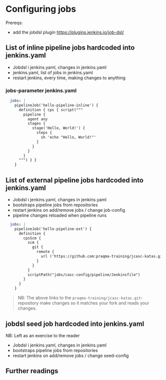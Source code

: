 # Configuring jobs

Prereqs:

- add the jobdsl plugin <https://plugins.jenkins.io/job-dsl/>

## List of inline pipeline jobs hardcoded into jenkins.yaml

- Jobdsl i jenkins.yaml, changes in jenkins.yaml
- jenkins.yaml, list of jobs in jenkins.yaml
- restart jenkins, every time, making changes to anything

### jobs-parameter jenkins.yaml

```yaml
  jobs: |
    pipelineJob('hello-pipeline-inline') {
      definition { cps { script("""
        pipeline {
          agent any
          stages {
            stage('Hello, World!') {
              steps {
                sh 'echo "Hello, World!"'
              }
            }
          }
        }
      """) } }
    }
```

## List of external pipeline jobs hardcoded into jenkins.yaml

- Jobdsl i jenkins.yaml, changes in jenkins.yaml
- bootstraps pipeline jobs from repositories
- restart jenkins on add/remove jobs / change job-config
- pipeline changes reloaded when pipeline runs

```yaml
  jobs: |
    pipelineJob('hello-pipeline-ext') {
      definition {
        cpsScm {
          scm {
            git {
              remote {
                url ('https://github.com:praqma-training/jcasc-katas.git')
              }
            }
          }
          scriptPath("jobs/casc-config/pipeline/Jenkinsfile")
        }
      }
    }
```

> NB: The above links to the `praqma-training/jcasc-katas.git`-repository
> make changes so it matches your fork and reads your changes.

## jobdsl seed job hardcoded into jenkins.yaml

NB: Left as an exercise to the reader

- Jobdsl i jenkins.yaml, changes in jenkins.yaml
- bootstraps pipeline jobs from repositories
- restart jenkins on add/remove jobs / change seed-config

## Further readings
